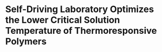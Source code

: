 # Self-Driving Laboratory Optimizes the Lower Critical Solution Temperature of Thermoresponsive Polymers
